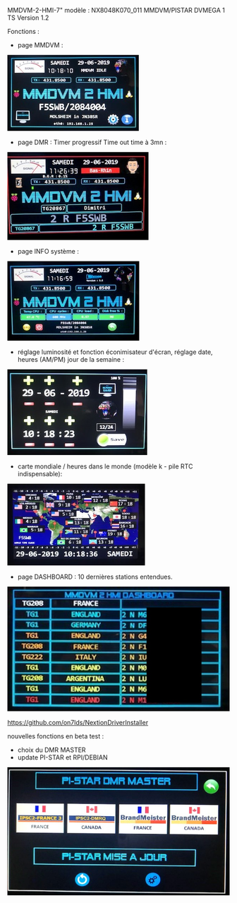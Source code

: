 MMDVM-2-HMI-7" modèle : NX8048K070_011
MMDVM/PISTAR DVMEGA 1 TS 
Version 1.2

Fonctions : 
- page MMDVM :
<img src = "https://github.com/f5swb/MMDVM-2-HMI-7-/blob/master/thumbnail_IMG_2738.jpg" title = "Nextion MMDVM">

- page DMR : Timer progressif Time out time à 3mn :
<img src = "https://github.com/f5swb/MMDVM-2-HMI-7-/blob/master/thumbnail_IMG_2757.jpg" title = "Nextion MMDVM">

- page INFO système :
<img src = "https://github.com/f5swb/MMDVM-2-HMI-7-/blob/master/thumbnail_IMG_2755.jpg" title = "Nextion INFO">
  
- réglage luminosité et fonction éconimisateur d'écran, réglage date, heures (AM/PM) jour de la semaine :
<img src = "https://github.com/f5swb/MMDVM-2-HMI-7-/blob/master/thumbnail_IMG_2740.jpg" title = "Nextion MMDVM">

- carte mondiale / heures dans le monde (modèle k - pile RTC indispensable):
<img src = "https://github.com/f5swb/MMDVM-2-HMI-7-/blob/master/thumbnail_IMG_2743.jpg" title = "Nextion MMDVM">

- page DASHBOARD : 10 dernières stations entendues. 
<img src = "https://github.com/f5swb/MMDVM-2-HMI-7-/blob/master/dash.JPG" title = "Nextion MMDVM">

https://github.com/on7lds/NextionDriverInstaller

nouvelles fonctions en beta test :

- choix du DMR MASTER 
- update PI-STAR et RPI/DEBIAN 

<img src = "https://github.com/f5swb/MMDVM-2-HMI-7-/blob/master/thumbnail_IMG_2821.jpg" title = "Nextion MMDVM">

